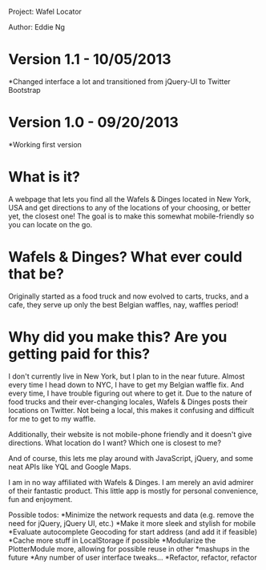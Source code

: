 Project: 
Wafel Locator

Author:
Eddie Ng

Version 1.1 - 10/05/2013
================================================================================
*Changed interface a lot and transitioned from jQuery-UI to Twitter Bootstrap


Version 1.0 - 09/20/2013
================================================================================
*Working first version


What is it?
================================================================================
A webpage that lets you find all the Wafels & Dinges located in New York, USA
and get directions to any of the locations of your choosing, or better yet,
the closest one! The goal is to make this somewhat mobile-friendly so you
can locate on the go.


Wafels & Dinges? What ever could that be?
================================================================================
Originally started as a food truck and now evolved to carts, trucks, and a
cafe, they serve up only the best Belgian waffles, nay, waffles period! 


Why did you make this? Are you getting paid for this?
================================================================================
I don't currently live in New York, but I plan to in the near future. Almost
every time I head down to NYC, I have to get my Belgian waffle fix. And every
time, I have trouble figuring out where to get it. Due to the nature of food
trucks and their ever-changing locales, Wafels & Dinges posts their locations
on Twitter. Not being a local, this makes it confusing and difficult for me 
to get to my waffle. 

Additionally, their website is not mobile-phone friendly and it doesn't give 
directions. What location do I want? Which one is closest to me?

And of course, this lets me play around with JavaScript, jQuery, and some
neat APIs like YQL and Google Maps.

I am in no way affiliated with Wafels & Dinges. I am merely an avid admirer
of their fantastic product. This little app is mostly for personal convenience,
fun and enjoyment. 


Possible todos:
*Minimize the network requests and data (e.g. remove the need for jQuery, 
 jQuery UI, etc.)
*Make it more sleek and stylish for mobile
*Evaluate autocomplete Geocoding for start address (and add it if feasible)
*Cache more stuff in LocalStorage if possible
*Modularize the PlotterModule more, allowing for possible reuse in other
*mashups in the future
*Any number of user interface tweaks...
*Refactor, refactor, refactor
